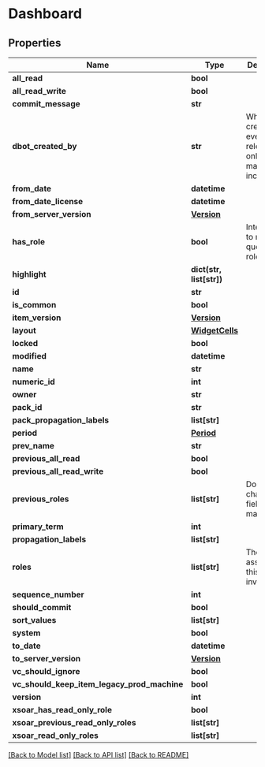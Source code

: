 # Dashboard

## Properties
Name | Type | Description | Notes
------------ | ------------- | ------------- | -------------
**all_read** | **bool** |  | [optional] 
**all_read_write** | **bool** |  | [optional] 
**commit_message** | **str** |  | [optional] 
**dbot_created_by** | **str** | Who has created this event - relevant only for manual incidents | [optional] 
**from_date** | **datetime** |  | [optional] 
**from_date_license** | **datetime** |  | [optional] 
**from_server_version** | [**Version**](Version.md) |  | [optional] 
**has_role** | **bool** | Internal field to make queries on role faster | [optional] 
**highlight** | **dict(str, list[str])** |  | [optional] 
**id** | **str** |  | [optional] 
**is_common** | **bool** |  | [optional] 
**item_version** | [**Version**](Version.md) |  | [optional] 
**layout** | [**WidgetCells**](WidgetCells.md) |  | [optional] 
**locked** | **bool** |  | [optional] 
**modified** | **datetime** |  | [optional] 
**name** | **str** |  | [optional] 
**numeric_id** | **int** |  | [optional] 
**owner** | **str** |  | [optional] 
**pack_id** | **str** |  | [optional] 
**pack_propagation_labels** | **list[str]** |  | [optional] 
**period** | [**Period**](Period.md) |  | [optional] 
**prev_name** | **str** |  | [optional] 
**previous_all_read** | **bool** |  | [optional] 
**previous_all_read_write** | **bool** |  | [optional] 
**previous_roles** | **list[str]** | Do not change this field manually | [optional] 
**primary_term** | **int** |  | [optional] 
**propagation_labels** | **list[str]** |  | [optional] 
**roles** | **list[str]** | The role assigned to this investigation | [optional] 
**sequence_number** | **int** |  | [optional] 
**should_commit** | **bool** |  | [optional] 
**sort_values** | **list[str]** |  | [optional] 
**system** | **bool** |  | [optional] 
**to_date** | **datetime** |  | [optional] 
**to_server_version** | [**Version**](Version.md) |  | [optional] 
**vc_should_ignore** | **bool** |  | [optional] 
**vc_should_keep_item_legacy_prod_machine** | **bool** |  | [optional] 
**version** | **int** |  | [optional] 
**xsoar_has_read_only_role** | **bool** |  | [optional] 
**xsoar_previous_read_only_roles** | **list[str]** |  | [optional] 
**xsoar_read_only_roles** | **list[str]** |  | [optional] 

[[Back to Model list]](README.md#documentation-for-models) [[Back to API list]](README.md#documentation-for-api-endpoints) [[Back to README]](README.md)


